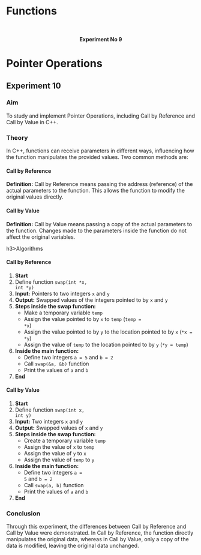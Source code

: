 # Functions
<br> <p align="center"> <strong>Experiment No 9 </strong> </p>
<h1>Pointer Operations</h1>
    <h2>Experiment 10</h2>

  <h3>Aim</h3>
    <p>To study and implement Pointer Operations, including Call by Reference and Call by Value in C++.</p>

  <h3>Theory</h3>
    <p>In C++, functions can receive parameters in different ways, influencing how the function manipulates the provided values. Two common methods are:</p>

  <h4>Call by Reference</h4>
    <p><strong>Definition:</strong> Call by Reference means passing the address (reference) of the actual parameters to the function. This allows the function to modify the original values directly.</p>

  <h4>Call by Value</h4>
    <p><strong>Definition:</strong> Call by Value means passing a copy of the actual parameters to the function. Changes made to the parameters inside the function do not affect the original variables.</p>

  h3>Algorithms</h3>
    <h4>Call by Reference</h4>
    <ol>
        <li><strong>Start</strong></li>
        <li>Define function <code>swap(int *x, int *y)</code></li>
        <li><strong>Input:</strong> Pointers to two integers <code>x</code> and <code>y</code></li>
        <li><strong>Output:</strong> Swapped values of the integers pointed to by <code>x</code> and <code>y</code></li>
        <li><strong>Steps inside the swap function:</strong>
            <ul>
                <li>Make a temporary variable <code>temp</code></li>
                <li>Assign the value pointed to by <code>x</code> to <code>temp</code> (<code>temp = *x</code>)</li>
                <li>Assign the value pointed to by <code>y</code> to the location pointed to by <code>x</code> (<code>*x = *y</code>)</li>
                <li>Assign the value of <code>temp</code> to the location pointed to by <code>y</code> (<code>*y = temp</code>)</li>
            </ul>
        </li>
        <li><strong>Inside the main function:</strong>
            <ul>
                <li>Define two integers <code>a = 5</code> and <code>b = 2</code></li>
                <li>Call <code>swap(&a, &b)</code> function</li>
                <li>Print the values of <code>a</code> and <code>b</code></li>
            </ul>
        </li>
        <li><strong>End</strong></li>
    </ol>
    <h4>Call by Value</h4>
    <ol>
        <li><strong>Start</strong></li>
        <li>Define function <code>swap(int x, int y)</code></li>
        <li><strong>Input:</strong> Two integers <code>x</code> and <code>y</code></li>
        <li><strong>Output:</strong> Swapped values of <code>x</code> and <code>y</code></li>
        <li><strong>Steps inside the swap function:</strong>
            <ul>
                <li>Create a temporary variable <code>temp</code></li>
                <li>Assign the value of <code>x</code> to <code>temp</code></li>
                <li>Assign the value of <code>y</code> to <code>x</code></li>
                <li>Assign the value of <code>temp</code> to <code>y</code></li>
            </ul>
        </li>
        <li><strong>Inside the main function:</strong>
            <ul>
                <li>Define two integers <code>a = 5</code> and <code>b = 2</code></li>
                <li>Call <code>swap(a, b)</code> function</li>
                <li>Print the values of <code>a</code> and <code>b</code></li>
            </ul>
        </li>
        <li><strong>End</strong></li>
    </ol>
    <h3>Conclusion</h3>
    <p>Through this experiment, the differences between Call by Reference and Call by Value were demonstrated. In Call by Reference, the function directly manipulates the original data, whereas in Call by Value, only a copy of the data is modified, leaving the original data unchanged.</p>
